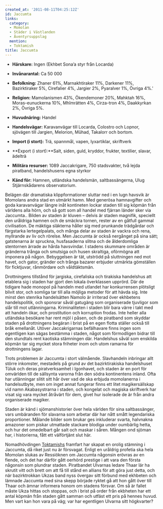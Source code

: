 ```yaml
---
created_at: '2011-08-11T04:25:12Z'
id: Jaccumta
links:
  category:
  - Momolan
  - Städer i Västlanden
  - Äventyrsuppslag
  mention:
  - Toktamish
title: Jaccumta
---
```


-   **Härskare:** Ingen (Ekhbet Sona’a styr från Locarda)

<!-- -->

-   **Invånarantal:** Ca 50 000

<!-- -->

-   **Befolkning:** Zhaner 61%, Marnakhtiraker 11%, Darkener 11%, Bazirktiraker 5%, Cirefalier 4%,
    Jargier 2%, Pyaralver 1%, Övriga 4%.'

<!-- -->

-   **Religion:** Mamolanismen 43%, Ökendemoner 20%, Mahktah 16%, Moras-eunuckerna 10%, Mhîmrätten
    4%, Cirza-tron 4%, Daakkyrkan 2%, Övriga 5%.

<!-- -->

-   **Huvudnäring:** Handel

<!-- -->

-   **Handelsvägar:** Karavanvägar till Locarda, Colostro och Lopnor, sjövägen till Jargien,
    Melorion, Mûhad, Takalorr och bortom.

<!-- -->

-   **Import (i stort):** Trä, spannmål, vapen, lyxartiklar, skriftverk

<!-- -->

-   **Export (i stort):**Salt, siden, guld, kryddor, frukter, textilier, slavar, ädelträ

<!-- -->

-   **Militära resurser:** 1089 Jaccakrigare, 750 stadsvakter, två lejda piratband, handelshusens
    egna styrkor

<!-- -->

-   **Känd för:** Hamnen, utländska handelsmän, saltbassängerna, Ulug Stjärnskådarens observatorium.

Belägen där dramatiska klippformationer sluttar ned i en lugn havsvik är Momolans andra stad en
utmärkt hamn. Med generösa hamnavgifter och goda karavanvägar längre inåt kontineten lockar staden
till sig köpmän från världens alla hörn, och så gott som all handel med fjärran länder sker via
Jaccumta.. Bilden av staden är kluven – delvis är staden magnifik, speciellt den uråldriga hamnen
och de smäckra tornen, rester av en gåtfull gammal civilisation. De mäktiga släkterna håller sig med
prunkande trädgårdar och färgstarka lertegelpalats, och många delar av staden är vackra och rena,
myllrande av liv och rörelse. Men Jaccumta är också nergånget på sina sätt; gatstenarna är spruckna,
husfasaderna slitna och de ålderdomliga stentornen ärrade av hårda havsvindar. I stadens skummare
områden är gränderna trånga och smutsiga och husen skraltiga, oförmögna att imponera på någon.
Bebyggelsen är tät, utströdd på sluttningen ned mot havet, och gator, gränder och trånga bazarer
erbjuder utmärkta gömställen för ficktjuvar, rånmördare och våldtäktsmän.

Drottningens tillstånd för jargiska, cirefaliska och tirakiska handelshus att etablera sig i staden
har gjort den lokala överklassen upprörd. Där de tidigare hade monopol på handeln med utlandet har
konkurrensen plötsligt blivit stor, och somliga tar till alla möjliga metoder för att hävda sig.
Inte minst den stenrika handelsätten Namolo är irriterad över ekhbetens handelspolitik, och sponsrar
såväl gatugäng som organiserade tjuvligor som slår till mot utlänningarna. Kriminaliteten i staden
blir bara värre i takt med att handeln ökar, och prostitution och korruption frodas. Inte heller
alla utländska besökare har rent mjöl i påsen, och de piratband som skyddar staden på drottningens
begäran i brist på en egen flotta ställer också till bråk emellanåt. Utöver Jaccakrigarnas
befälhavare finns ingen som egentligen kan sägas bestämma i staden, något som förmodligen bidrar
till den stundtals rent kaotiska stämningen där. Handelshus såväl som enskilda köpmän tar sig mycket
stora friheter inom och utom ramarna för drottningens lagar.

Trots problemen är Jaccumta i stort välmående. Slavhandeln inbringar allt större inkomster,
mestadels på grund av det bazirktirakiska handelshuset Tûluk och deras piratverksamhet i Igonhavet,
och staden är en port för omvärlden till de sällsynta varorna från den södra kontinentens inland.
Ofta har utlänningar slitit sitt hår över vad de ska erbjuda momolanerna i handelsutbyte, men om
inget annat fungerar finns ett litet magikersällskap vid namn Akabasystrarna i staden, och kongelat
och magiska skriftverk har visat sig vara mycket åtråvärt för dem, givet hur isolerade de är från
andra organiserade magiker.

Staden är känd i sjömanshistorier över hela världen för sina saltbassänger, vars umbäranden för
slavarna som arbetar där har nått smått legendariska proportioner. Målande bilder som brukar ges
inkluderar svarta, halvnakna amazoner som piskar utmattade stackare blodiga under oumbärlig hetta,
och hur det omedelbart går salt och maskar i såren. Mången ond sjöman har, i historierna, fått ett
välförtjänt slut här.

Nomadhövdingen [Toktamishs] framfart har skapat en orolig stämning i Jaccumta, då riket just nu är
försvagat. Enligt en uråldrig profetia ska hela Momolan slukas av Ressiöknen om Jaccumta någonsin
erövras av en fiende, och det har därför gått oerhörd prestige i att vara den första någonsin som
plundrar staden. Piratbandet Ulvarnas ledare Thaar lär ha skrutit vitt och brett om att få till
stånd en allians för att göra just detta, och när bazirktrokkan Ukzas band nyss övergav sitt förbund
med ekhbeten och lämnade Jaccumta med sina skepp började ryktet gå att hon gått över till Thaar och
ämnar informera honom om stadens försvar. Om så är fallet måste Ukza hittas och stoppas, och i brist
på order från ekbheten har ett antal köpmän från staden gått samman och utfäst ett pris på hennes
huvud. Men vart kan hon vara på väg; var har egentligen Ulvarna sitt högkvarter?

  [Toktamishs]: Toktamish